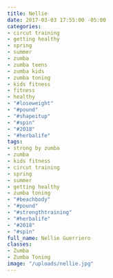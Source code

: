 ```yaml
---
title: Nellie
date: 2017-03-03 17:55:00 -05:00
categories:
- circut training
- getting healthy
- spring
- summer
- zumba
- zumba teens
- zumba kids
- zumba toning
- kids fitness
- fitness
- healthy
- "#loseweight"
- "#pound"
- "#shapeitup"
- "#spin"
- "#2018"
- "#herbalife"
tags:
- strong by zumba
- zumba
- kids fitness
- circut training
- spring
- summer
- getting healthy
- zumba toning
- "#beachbody"
- "#pound"
- "#strengthtraining"
- "#herbalife"
- "#2018"
- "#spin"
full_name: Nellie Guerriero
classes:
- Zumba
- Zumba Toning
image: "/uploads/nellie.jpg"
---
```


